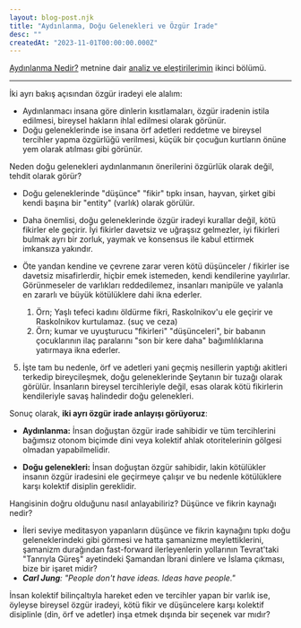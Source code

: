 ```yaml
---
layout: blog-post.njk
title: "Aydınlanma, Doğu Gelenekleri ve Özgür İrade"
desc: ""
createdAt: "2023-11-01T00:00:00.000Z"
---
```


[Aydınlanma Nedir?](https://azerkoculu.com/posts/2023-10-9-kant-aydinlanma-nedir) metnine dair [analiz ve eleştirilerimin](/posts/aydinlanma-elestirisi.html) ikinci bölümü.

---

İki ayrı bakış açısından özgür iradeyi ele alalım:

- Aydınlanmacı insana göre dinlerin kısıtlamaları, özgür iradenin istila edilmesi, bireysel hakların ihlal edilmesi olarak görünür.
- Doğu geleneklerinde ise insana örf adetleri reddetme ve bireysel tercihler yapma özgürlüğü verilmesi, küçük bir çocuğun kurtların önüne yem olarak atılması gibi görünür.

Neden doğu gelenekleri aydınlanmanın önerilerini özgürlük olarak değil, tehdit olarak görür?

* Doğu geleneklerinde "düşünce" "fikir" tıpkı insan, hayvan, şirket gibi kendi başına bir "entity" (varlık) olarak görülür.
* Daha önemlisi, doğu geleneklerinde özgür iradeyi kurallar değil, kötü fikirler ele geçirir. İyi fikirler davetsiz ve uğraşsız gelmezler, iyi fikirleri bulmak ayrı bir zorluk, yaymak ve konsensus ile kabul ettirmek imkansıza yakındır.
* Öte yandan kendine ve çevrene zarar veren kötü düşünceler / fikirler ise davetsiz misafirlerdir, hiçbir emek istemeden, kendi kendilerine yayılırlar. Görünmeseler de varlıkları reddedilemez, insanları manipüle ve yalanla en zararlı ve büyük kötülüklere dahi ikna ederler.

	1. Örn; Yaşlı tefeci kadını öldürme fikri, Raskolnikov'u ele geçirir ve Raskolnikov kurtulamaz. (suç ve ceza)
	2. Örn; kumar ve uyuşturucu "fikirleri" "düşünceleri", bir babanın çocuklarının ilaç paralarını "son bir kere daha" bağımlılıklarına yatırmaya ikna ederler.

5.  İşte tam bu nedenle, örf ve adetleri yani geçmiş nesillerin yaptığı akitleri terkedip bireycileşmek, doğu geleneklerinde Şeytanın bir tuzağı olarak görülür. İnsanların bireysel tercihleriyle değil, esas olarak kötü fikirlerin kendileriyle savaş halindedir doğu gelenekleri.

Sonuç olarak, **iki ayrı özgür irade anlayışı görüyoruz**:

- **Aydınlanma:** İnsan doğuştan özgür irade sahibidir ve tüm tercihlerini bağımsız otonom biçimde dini veya kolektif ahlak otoritelerinin gölgesi olmadan yapabilmelidir.

- **Doğu gelenekleri:** İnsan doğuştan özgür sahibidir, lakin kötülükler insanın özgür iradesini ele geçirmeye çalışır ve bu nedenle kötülüklere karşı kolektif disiplin gereklidir.

Hangisinin doğru olduğunu nasıl anlayabiliriz? Düşünce ve fikrin kaynağı nedir?

- İleri seviye meditasyon yapanların düşünce ve fikrin kaynağını tıpkı doğu geleneklerindeki gibi görmesi ve hatta şamanizme meylettiklerini, şamanizm durağından fast-forward ilerleyenlerin yollarının Tevrat'taki "Tanrıyla Güreş" ayetindeki Şamandan İbrani dinlere ve İslama çıkması, bize bir işaret midir?
- ***Carl Jung**: "People don't have ideas. Ideas have people."*

İnsan kolektif bilinçaltıyla hareket eden ve tercihler yapan bir varlık ise, öyleyse bireysel özgür iradeyi, kötü fikir ve düşüncelere karşı kolektif disiplinle (din, örf ve adetler) inşa etmek dışında bir seçenek var mıdır?
